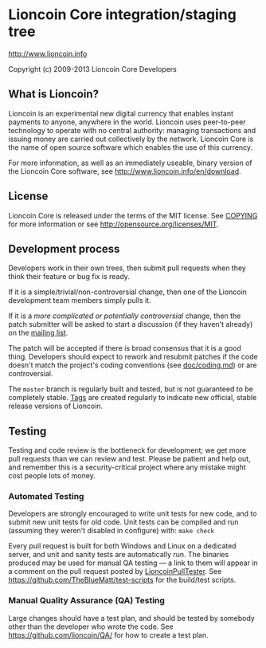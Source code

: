 Lioncoin Core integration/staging tree
=====================================

http://www.lioncoin.info

Copyright (c) 2009-2013 Lioncoin Core Developers

What is Lioncoin?
----------------

Lioncoin is an experimental new digital currency that enables instant payments to
anyone, anywhere in the world. Lioncoin uses peer-to-peer technology to operate
with no central authority: managing transactions and issuing money are carried
out collectively by the network. Lioncoin Core is the name of open source
software which enables the use of this currency.

For more information, as well as an immediately useable, binary version of
the Lioncoin Core software, see http://www.lioncoin.info/en/download.

License
-------

Lioncoin Core is released under the terms of the MIT license. See [COPYING](COPYING) for more
information or see http://opensource.org/licenses/MIT.

Development process
-------------------

Developers work in their own trees, then submit pull requests when they think
their feature or bug fix is ready.

If it is a simple/trivial/non-controversial change, then one of the Lioncoin
development team members simply pulls it.

If it is a *more complicated or potentially controversial* change, then the patch
submitter will be asked to start a discussion (if they haven't already) on the
[mailing list](http://sourceforge.net/mailarchive/forum.php?forum_name=lioncoin-development).

The patch will be accepted if there is broad consensus that it is a good thing.
Developers should expect to rework and resubmit patches if the code doesn't
match the project's coding conventions (see [doc/coding.md](doc/coding.md)) or are
controversial.

The `master` branch is regularly built and tested, but is not guaranteed to be
completely stable. [Tags](https://github.com/lioncoin/lioncoin/tags) are created
regularly to indicate new official, stable release versions of Lioncoin.

Testing
-------

Testing and code review is the bottleneck for development; we get more pull
requests than we can review and test. Please be patient and help out, and
remember this is a security-critical project where any mistake might cost people
lots of money.

### Automated Testing

Developers are strongly encouraged to write unit tests for new code, and to
submit new unit tests for old code. Unit tests can be compiled and run (assuming they weren't disabled in configure) with: `make check`

Every pull request is built for both Windows and Linux on a dedicated server,
and unit and sanity tests are automatically run. The binaries produced may be
used for manual QA testing — a link to them will appear in a comment on the
pull request posted by [LioncoinPullTester](https://github.com/LioncoinPullTester). See https://github.com/TheBlueMatt/test-scripts
for the build/test scripts.

### Manual Quality Assurance (QA) Testing

Large changes should have a test plan, and should be tested by somebody other
than the developer who wrote the code.
See https://github.com/lioncoin/QA/ for how to create a test plan.
